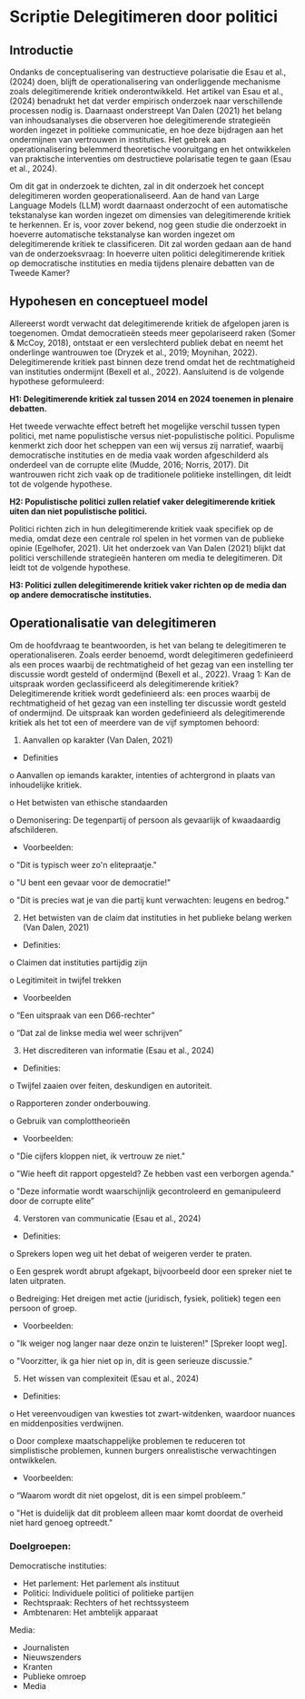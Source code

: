 # Scriptie Delegitimeren door politici
## Introductie
Ondanks de conceptualisering van destructieve polarisatie die Esau et al., (2024) doen, blijft de operationalisering van onderliggende mechanisme zoals delegitimerende kritiek onderontwikkeld. Het artikel van Esau et al., (2024) benadrukt het dat verder empirisch onderzoek naar verschillende processen nodig is. Daarnaast onderstreept Van Dalen (2021) het belang van inhoudsanalyses die observeren hoe delegitimerende strategieën worden ingezet in politieke communicatie, en hoe deze bijdragen aan het ondermijnen van vertrouwen in instituties. Het gebrek aan operationalisering belemmerd theoretische vooruitgang en het ontwikkelen van praktische interventies om destructieve polarisatie tegen te gaan (Esau et al., 2024). 

Om dit gat in onderzoek te dichten, zal in dit onderzoek het concept delegitimeren worden geoperationaliseerd. Aan de hand van Large Language Models (LLM) wordt daarnaast onderzocht of een automatische tekstanalyse kan worden ingezet om dimensies van delegitimerende kritiek te herkennen. Er is, voor zover bekend, nog geen studie die onderzoekt in hoeverre automatische tekstanalyse kan worden ingezet om delegitimerende kritiek te classificeren. Dit zal worden gedaan aan de hand van de onderzoeksvraag: In hoeverre uiten politici delegitimerende kritiek op democratische instituties en media tijdens plenaire debatten van de Tweede Kamer?


## Hypohesen en conceptueel model
Allereerst wordt verwacht dat delegitimerende kritiek de afgelopen jaren is toegenomen. Omdat democratieën steeds meer gepolariseerd raken (Somer & McCoy, 2018), ontstaat er een verslechterd publiek debat en neemt het onderlinge wantrouwen toe (Dryzek et al., 2019; Moynihan, 2022). Delegitimerende kritiek past binnen deze trend omdat het de rechtmatigheid van instituties ondermijnt (Bexell et al., 2022). Aansluitend is de volgende hypothese geformuleerd: 

**H1: Delegitimerende kritiek zal tussen 2014 en 2024 toenemen in plenaire debatten.**

Het tweede verwachte effect betreft het mogelijke verschil tussen typen politici, met name populistische versus niet-populistische politici. Populisme kenmerkt zich door het scheppen van een wij versus zij narratief, waarbij democratische instituties en de media vaak worden afgeschilderd als onderdeel van de corrupte elite (Mudde, 2016; Norris, 2017). Dit wantrouwen richt zich vaak op de traditionele politieke instellingen, dit leidt tot de volgende hypothese.

**H2: Populistische politici zullen relatief vaker delegitimerende kritiek uiten dan niet populistische politici.**

Politici richten zich in hun delegitimerende kritiek vaak specifiek op de media, omdat deze een centrale rol spelen in het vormen van de publieke opinie (Egelhofer, 2021). Uit het onderzoek van Van Dalen (2021) blijkt dat politici verschillende strategieën hanteren om media te delegitimeren. Dit leidt tot de volgende hypothese.

**H3: Politici zullen delegitimerende kritiek vaker richten op de media dan op andere democratische instituties.**

## Operationalisatie van delegitimeren
Om de hoofdvraag te beantwoorden, is het van belang te delegitimeren te operationaliseren. Zoals eerder benoemd, wordt delegitimeren gedefinieerd als een proces waarbij de rechtmatigheid of het gezag van een instelling ter discussie wordt gesteld of ondermijnd (Bexell et al., 2022). Vraag 1: Kan de uitspraak worden geclassificeerd als delegitimerende kritiek? Delegitimerende kritiek wordt gedefinieerd als: een proces waarbij de rechtmatigheid of het gezag van een instelling ter discussie wordt gesteld of ondermijnd. De uitspraak kan worden gedefinieerd als delegitimerende kritiek als het tot een of meerdere van de vijf symptomen behoord: 

1.	Aanvallen op karakter (Van Dalen, 2021)

-	Definities

o	Aanvallen op iemands karakter, intenties of achtergrond in plaats van inhoudelijke kritiek. 

o	Het betwisten van ethische standaarden

o	Demonisering: De tegenpartij of persoon als gevaarlijk of kwaadaardig afschilderen.

-	Voorbeelden:

o	"Dit is typisch weer zo'n elitepraatje."

o	"U bent een gevaar voor de democratie!"

o	"Dit is precies wat je van die partij kunt verwachten: leugens en bedrog."

2.	Het betwisten van de claim dat instituties in het publieke belang werken (Van Dalen, 2021) 

-	Definities:

o	Claimen dat instituties partijdig zijn

o	Legitimiteit in twijfel trekken

-	Voorbeelden

o	“Een uitspraak van een D66-rechter”

o	“Dat zal de linkse media wel weer schrijven”

3.	Het discrediteren van informatie (Esau et al., 2024)

-	Definities:

o	Twijfel zaaien over feiten, deskundigen en autoriteit.

o	Rapporteren zonder onderbouwing.

o	Gebruik van complottheorieën

-	Voorbeelden:

o	"Die cijfers kloppen niet, ik vertrouw ze niet."

o	"Wie heeft dit rapport opgesteld? Ze hebben vast een verborgen agenda."

o	"Deze informatie wordt waarschijnlijk gecontroleerd en gemanipuleerd door de corrupte elite”

4.	Verstoren van communicatie (Esau et al., 2024)

-	Definities:

o	Sprekers lopen weg uit het debat of weigeren verder te praten.

o	Een gesprek wordt abrupt afgekapt, bijvoorbeeld door een spreker niet te laten uitpraten.

o	Bedreiging: Het dreigen met actie (juridisch, fysiek, politiek) tegen een persoon of groep.

-	Voorbeelden:

o	"Ik weiger nog langer naar deze onzin te luisteren!" [Spreker loopt weg].

o	"Voorzitter, ik ga hier niet op in, dit is geen serieuze discussie."

5.	Het wissen van complexiteit (Esau et al., 2024)

-	Definities:
  
o	Het vereenvoudigen van kwesties tot zwart-witdenken, waardoor nuances en middenposities verdwijnen.

o	Door complexe maatschappelijke problemen te reduceren tot simplistische problemen, kunnen burgers onrealistische verwachtingen ontwikkelen.
-	Voorbeelden:

o	“Waarom wordt dit niet opgelost, dit is een simpel probleem.”

o	"Het is duidelijk dat dit probleem alleen maar komt doordat de overheid niet hard genoeg optreedt."

### Doelgroepen:
Democratische instituties:
-	Het parlement: Het parlement als instituut
-	Politici: Individuele politici of politieke partijen
-	Rechtspraak: Rechters of het rechtssysteem
-	Ambtenaren: Het ambtelijk apparaat


Media:
-	Journalisten
-	Nieuwszenders
-	Kranten
-	Publieke omroep
-	Media
